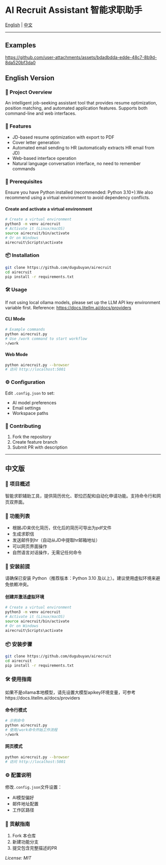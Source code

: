 # AI Recruit Assistant 智能求职助手

[English](#english-version) | [中文](#中文版)

---
## Examples


https://github.com/user-attachments/assets/bdadbdda-edde-48c7-8b9d-8da520bf3da0


## English Version

### 📝 Project Overview
An intelligent job-seeking assistant tool that provides resume optimization, position matching, and automated application features. Supports both command-line and web interfaces.

### 🚀 Features
- JD-based resume optimization with export to PDF
- Cover letter generation
- Automated email sending to HR (automatically extracts HR email from JD)
- Web-based interface operation
- Natural language conversation interface, no need to remember commands

### 🧱 Prerequisites
Ensure you have Python installed (recommended: Python 3.10+).We also recommend using a virtual environment to avoid dependency conflicts.

#### Create and activate a virtual environment
```bash
# Create a virtual environment
python3 -m venv airecruit
# Activate it (Linux/macOS)
source airecruit/bin/activate
# Or on Windows
airecruit\Scripts\activate
```

### 📦 Installation
```bash
git clone https://github.com/dugubuyan/airecruit
cd airecruit
pip install -r requirements.txt
```

### 🛠 Usage
If not using local ollama models, please set up the LLM API key environment variable first. Reference: https://docs.litellm.ai/docs/providers
#### CLI Mode
```bash
# Example commands
python airecruit.py
# Use /work command to start workflow
>/work
```

#### Web Mode
```bash
python airecruit.py --browser
# 访问 http://localhost:5001
```

### ⚙ Configuration
Edit `.config.json` to set:
- AI model preferences
- Email settings
- Workspace paths

### 🤝 Contributing
1. Fork the repository
2. Create feature branch
3. Submit PR with description

---

## 中文版

### 📝 项目概述
智能求职辅助工具，提供简历优化、职位匹配和自动化申请功能。支持命令行和网页双界面。

### 🚀 功能列表
- 根据JD来优化简历，优化后的简历可导出为pdf文件
- 生成求职信
- 发送邮件到hr（自动从JD中提取hr邮箱地址）
- 可以网页界面操作
- 自然语言对话操作，无需记任何命令

### 🧱 安装前提
请确保已安装 Python（推荐版本：Python 3.10 及以上）。建议使用虚拟环境来避免依赖冲突。

#### 创建并激活虚拟环境
```bash
# Create a virtual environment
python3 -m venv airecruit
# Activate it (Linux/macOS)
source airecruit/bin/activate
# Or on Windows
airecruit\Scripts\activate
```
### 📦 安装步骤
```bash
git clone https://github.com/dugubuyan/airecruit
cd airecruit
pip install -r requirements.txt
```

### 🛠 使用指南
如果不是ollama本地模型，请先设置大模型apikey环境变量，可参考https://docs.litellm.ai/docs/providers
#### 命令行模式
```bash
# 示例命令
python airecruit.py
# 使用/work命令开始工作流程
>/work
```

#### 网页模式
```bash
python airecruit.py --browser
# 访问 http://localhost:5001
```

### ⚙ 配置说明
修改`.config.json`文件设置：
- AI模型偏好
- 邮件地址配置
- 工作区路径

### 🤝 贡献指南
1. Fork 本仓库
2. 新建功能分支
3. 提交包含完整描述的PR

_License: MIT_
